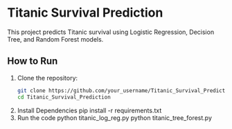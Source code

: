 
# Titanic Survival Prediction

This project predicts Titanic survival using Logistic Regression, Decision Tree, and Random Forest models.  

## How to Run
1. Clone the repository:
   ```bash
   git clone https://github.com/your_username/Titanic_Survival_Prediction.git
   cd Titanic_Survival_Prediction
2. Install Dependencies
   pip install -r requirements.txt
3. Run the code
   python titanic_log_reg.py
   python titanic_tree_forest.py
